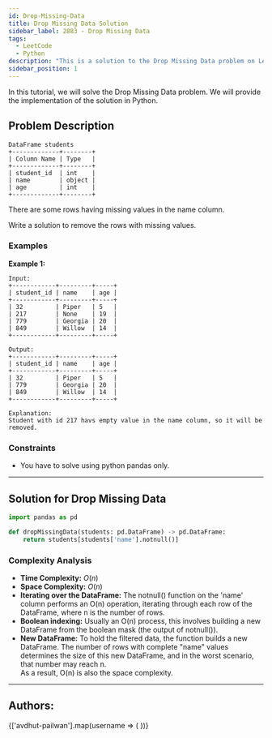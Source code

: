 ```yaml
---
id: Drop-Missing-Data
title: Drop Missing Data Solution
sidebar_label: 2883 - Drop Missing Data
tags:
  - LeetCode
  - Python
description: "This is a solution to the Drop Missing Data problem on LeetCode."
sidebar_position: 1
---
```


In this tutorial, we will solve the Drop Missing Data problem. We will provide the implementation of the solution in Python.

## Problem Description

```plaintext
DataFrame students
+-------------+--------+
| Column Name | Type   |
+-------------+--------+
| student_id  | int    |
| name        | object |
| age         | int    |
+-------------+--------+
```

There are some rows having missing values in the name column.

Write a solution to remove the rows with missing values.

### Examples

**Example 1:**

```plaintext
Input:
+------------+---------+-----+
| student_id | name    | age |
+------------+---------+-----+
| 32         | Piper   | 5   |
| 217        | None    | 19  |
| 779        | Georgia | 20  |
| 849        | Willow  | 14  |
+------------+---------+-----+

Output:
+------------+---------+-----+
| student_id | name    | age |
+------------+---------+-----+
| 32         | Piper   | 5   |
| 779        | Georgia | 20  |
| 849        | Willow  | 14  |
+------------+---------+-----+

Explanation:
Student with id 217 havs empty value in the name column, so it will be removed.
```

### Constraints

- You have to solve using python pandas only.

---

## Solution for Drop Missing Data

```py
import pandas as pd

def dropMissingData(students: pd.DataFrame) -> pd.DataFrame:
    return students[students['name'].notnull()]
```

### Complexity Analysis

- **Time Complexity:** $O(n)$
- **Space Complexity:** $O(n)$
- **Iterating over the DataFrame:** The notnull() function on the 'name' column performs an O(n) operation, iterating through each row of the DataFrame, where n is the number of rows.
- **Boolean indexing:** Usually an O(n) process, this involves building a new DataFrame from the boolean mask (the output of notnull()).
- **New DataFrame:** To hold the filtered data, the function builds a new DataFrame. The number of rows with complete "name" values determines the size of this new DataFrame, and in the worst scenario, that number may reach n.  
  As a result, O(n) is also the space complexity.

---

<h2>Authors:</h2>

<div style={{display: 'flex', flexWrap: 'wrap', justifyContent: 'space-between', gap: '10px'}}>
{['avdhut-pailwan'].map(username => (
 <Author key={username} username={username} />
))}
</div>
